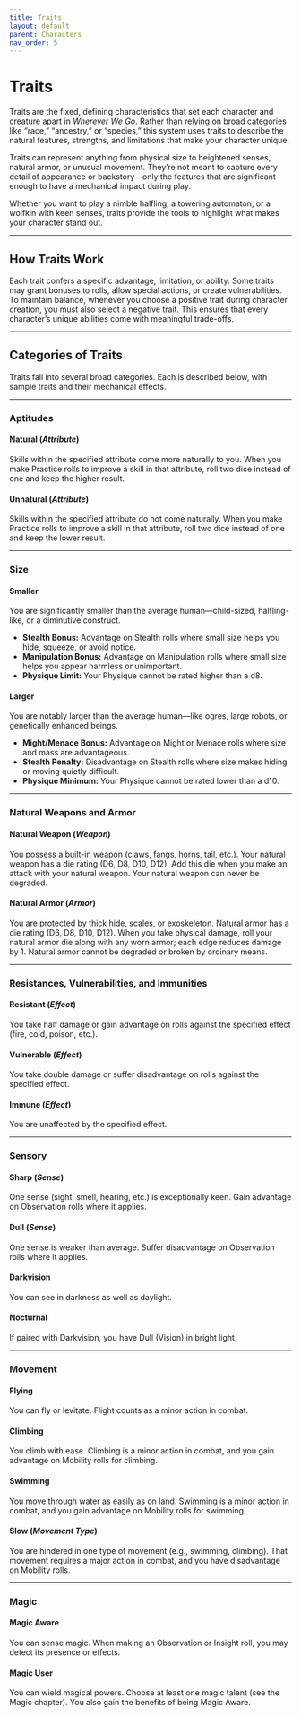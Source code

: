 ```yaml
---
title: Traits
layout: default
parent: Characters
nav_order: 5
---
```

# Traits
Traits are the fixed, defining characteristics that set each character and creature apart in *Wherever We Go*. Rather than relying on broad categories like “race,” “ancestry,” or “species,” this system uses traits to describe the natural features, strengths, and limitations that make your character unique.

Traits can represent anything from physical size to heightened senses, natural armor, or unusual movement. They’re not meant to capture every detail of appearance or backstory—only the features that are significant enough to have a mechanical impact during play.

Whether you want to play a nimble halfling, a towering automaton, or a wolfkin with keen senses, traits provide the tools to highlight what makes your character stand out.

---

## How Traits Work
Each trait confers a specific advantage, limitation, or ability. Some traits may grant bonuses to rolls, allow special actions, or create vulnerabilities. To maintain balance, whenever you choose a positive trait during character creation, you must also select a negative trait. This ensures that every character’s unique abilities come with meaningful trade-offs.

---

## Categories of Traits
Traits fall into several broad categories. Each is described below, with sample traits and their mechanical effects.

---

### Aptitudes

#### Natural (*Attribute*)
Skills within the specified attribute come more naturally to you. When you make Practice rolls to improve a skill in that attribute, roll two dice instead of one and keep the higher result.

#### Unnatural (*Attribute*)
Skills within the specified attribute do not come naturally. When you make Practice rolls to improve a skill in that attribute, roll two dice instead of one and keep the lower result.

---

### Size

#### Smaller
You are significantly smaller than the average human—child-sized, halfling-like, or a diminutive construct.
- **Stealth Bonus:** Advantage on Stealth rolls where small size helps you hide, squeeze, or avoid notice.
- **Manipulation Bonus:** Advantage on Manipulation rolls where small size helps you appear harmless or unimportant.
- **Physique Limit:** Your Physique cannot be rated higher than a d8.

#### Larger
You are notably larger than the average human—like ogres, large robots, or genetically enhanced beings.
- **Might/Menace Bonus:** Advantage on Might or Menace rolls where size and mass are advantageous.
- **Stealth Penalty:** Disadvantage on Stealth rolls where size makes hiding or moving quietly difficult.
- **Physique Minimum:** Your Physique cannot be rated lower than a d10.

---

### Natural Weapons and Armor

#### Natural Weapon (*Weapon*)
You possess a built-in weapon (claws, fangs, horns, tail, etc.). Your natural weapon has a die rating (D6, D8, D10, D12). Add this die when you make an attack with your natural weapon. Your natural weapon can never be degraded.

#### Natural Armor (*Armor*)
You are protected by thick hide, scales, or exoskeleton. Natural armor has a die rating (D6, D8, D10, D12). When you take physical damage, roll your natural armor die along with any worn armor; each edge reduces damage by 1. Natural armor cannot be degraded or broken by ordinary means.

---

### Resistances, Vulnerabilities, and Immunities

#### Resistant (*Effect*)
You take half damage or gain advantage on rolls against the specified effect (fire, cold, poison, etc.).

#### Vulnerable (*Effect*)
You take double damage or suffer disadvantage on rolls against the specified effect.

#### Immune (*Effect*)
You are unaffected by the specified effect.

---

### Sensory

#### Sharp (*Sense*)
One sense (sight, smell, hearing, etc.) is exceptionally keen. Gain advantage on Observation rolls where it applies.

#### Dull (*Sense*)
One sense is weaker than average. Suffer disadvantage on Observation rolls where it applies.

#### Darkvision
You can see in darkness as well as daylight.

#### Nocturnal
If paired with Darkvision, you have Dull (Vision) in bright light.

---

### Movement

#### Flying
You can fly or levitate. Flight counts as a minor action in combat.

#### Climbing
You climb with ease. Climbing is a minor action in combat, and you gain advantage on Mobility rolls for climbing.

#### Swimming
You move through water as easily as on land. Swimming is a minor action in combat, and you gain advantage on Mobility rolls for swimming.

#### Slow (*Movement Type*)
You are hindered in one type of movement (e.g., swimming, climbing). That movement requires a major action in combat, and you have disadvantage on Mobility rolls.

---

### Magic

#### Magic Aware
You can sense magic. When making an Observation or Insight roll, you may detect its presence or effects.

#### Magic User
You can wield magical powers. Choose at least one magic talent (see the Magic chapter). You also gain the benefits of being Magic Aware.